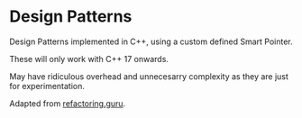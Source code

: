 # Design Patterns

Design Patterns implemented in C++, using a custom defined Smart Pointer.

These will only work with C++ 17 onwards.

May have ridiculous overhead and unnecesarry complexity as they are just for experimentation.

Adapted from [refactoring.guru](https://refactoring.guru/).
